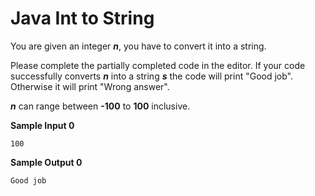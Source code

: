 # Java Int to String

You are given an integer ___n___, you have to convert it into a string.

Please complete the partially completed code in the editor. If your code successfully converts ___n___ into a string ___s___ the code will print "Good job". Otherwise it will print "Wrong answer".

___n___ can range between __-100__ to __100__ inclusive.

__Sample Input 0__

```
100
```

__Sample Output 0__

```
Good job
```
